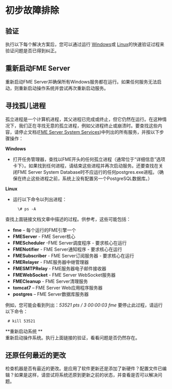 # 初步故障排除 #

## 验证 ##

执行以下每个解决方案后，您可以通过运行 [Windows](http://docs.safe.com/fme/html/FME_Server_Documentation/Content/AdminGuide/VerifyInstallation_Windows.htm)或 [Linux](http://docs.safe.com/fme/html/FME_Server_Documentation/Content/AdminGuide/VerifyInstallation_Linux.htm)的快速验证过程来验证问题是否已得到纠正。

## 重新启动FME Server ##

重新启动FME Server并确保所有Windows服务都在运行。如果任何服务无法启动，则重新启动操作系统并尝试再次重新启动服务。

## 寻找孤儿进程 ##

孤立进程是一个计算机进程，其父进程已完成或终止，但它仍然在运行。在这种情况下，我们正在寻找无意的孤立进程，例如父进程终止或崩溃时。要查找这些内容，请停止文档([FME Server System Services](http://docs.safe.com/fme/html/FME_Server_Documentation/Content/AdminGuide/Working_with_the_System_Services.htm))中列出的所有服务，并按以下步骤操作：

**Windows**

- 打开任务管理器，查找以FME开头的任何孤立进程（通常位于“详细信息”选项卡下）。如果找到任何进程，请结束这些进程并再次启动服务。还要查找在关闭FME Server System Database时不应运行的任何postgres.exe进程。（确保在终止这些进程之前，系统上没有配置另一个PostgreSQL数据库。）

**Linux**

- 运行以下命令以列出进程：

        \# ps -A

查找上面链接文档文章中描述的过程。供参考，这些可能包括：

- **fme** – 每个运行的FME引擎一个
- **FMEServer** - FME Server核心
- **FMEScheduler** -FME Server调度程序 - 要求核心在运行
- **FMENotifier** - FME Server通知程序 - 要求核心在运行
- **FMESubscriber** - FME Server订阅服务器 - 要求核心在运行
- **FMERelayer** - FME服务器中继管理器
- **FMESMTPRelay** - FME服务器电子邮件接收器
- **FMEWebSocket** - FME Server WebSocket服务器
- **FMECleanup** - FME Server清理服务
- **tomcat7** –  FME Server Web应用程序服务器
- **postgres** – FME Server数据库服务器

例如，您可能会看到列出：*53521 pts / 3 00:00:03 fme* 
要停止此过程，请运行以下命令：

     # kill 53521

**重新启动系统 **
<br>
重新启动操作系统。执行上面链接的验证，看看问题是否仍然存在。

## 还原任何最近的更改 ##
检查机器是否有最近的更改。是应用了软件更新还是添加了新硬件？配置文件已编辑？如果是这样，请尝试将系统还原到更新之前的状态，并查看是否可以解决问题。


